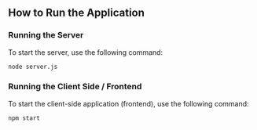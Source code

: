 ## How to Run the Application

### Running the Server
To start the server, use the following command:

```bash
node server.js
```

### Running the Client Side / Frontend
To start the client-side application (frontend), use the following command:

```bash
npm start
```

